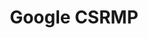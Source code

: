 ---
title: "Google CSRMP"
tags: ["research","tech"]
description: "Google's CS Research Mentorship Program."
start: "2021-09"
end: "2021-12"
index: 3
website: "https://research.google/outreach/csrmp/"
---